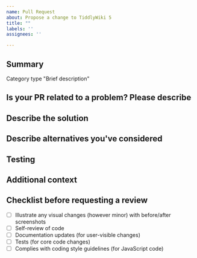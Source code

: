 ```yaml
---
name: Pull Request
about: Propose a change to TiddlyWiki 5
title: ""
labels: ''
assignees: ''

---
```

<!-- HOW TO USE: Under each "#### Heading" below, enter information relevant to your pull request.
Leave the headings unless they don't apply to your PR.

Please read carefully and don't delete the comments delimited by "< !--" and "-- >"
Once a pull request is submitted, automatic stylistic and consistency checks will be performed on the PR's changes.
The results of these can be either seen under the "Files changed" section of a PR or in the check's details.

NOTE: Please grant permission for repository maintainers to edit your PR.  It is common for PRs to be held up due to trivial changes being requested and the author being unavailable to make them. -->

## Summary

Category type "Brief description"

<!-- This section should consist of exactly one line, edit the one above.

1. Replace the word "Category" with one of these words: Usability, Widget, Filter, Hackability, Document, Plugin, Server, Performance, Infrastructure, Translation, Accessibility, Theme.
2. Replace the word "type" with one of these words: added, modified, fixed, extended, updated, improved, renamed, removed, hide.
3. Replace the text inside the quotes with a brief description of your changes.
Or if you don't want a changelog entry, replace the whole line with just the word "None" (with no quotes).

This is checked by .github/workflows/pr-validator.yml automatically
For more on the meaning of each category, see:
https://tiddlywiki.com/dev/#Pull%20request%20for%20TiddlyWiki
If approved and merged, your summary will be added to the project release notes:
https://tiddlywiki.com/#Releases

An example:

## Summary

Widget fixed "incorrect behaviour of default values with lookup Operator"

example end.

-->

## Is your PR related to a problem? Please describe

<!-- With a few sentences, describe your reasons for making this change. A clear and concise description of what the problem is. Ex. I'm always frustrated when [...].
If it relates to an existing issue, you can link it with a # followed by the GitHub issue number, like #1234.  If your pull request *fully* resolves an issue, include the word "Fix" or "Fixes" before the issue number, like: Fixes #xxxx
If there is no related issue, explain here what issue, feature, or other concern you are addressing.  If this is a bugfix, include steps to reproduce the original bug, so your fix can be verified. -->

## Describe the solution

<!-- A clear and concise description of the changes you are proposing. Include images to show visual changes. How does the feature work, or how does this fix a bug?  The easier you make your solution to understand, the faster it can get merged.  -->

## Describe alternatives you've considered

<!-- A clear and concise description of any alternative solutions or features you've considered. -->

## Testing

<!-- Describe what steps you took to test that this PR resolved the bug or added the feature, and what tests you performed to make sure it didn't cause any regressions.  Also include testing suggestions for reviewers and maintainers. -->

## Additional context

<!-- Add any other context (such as mock-ups, proof of concepts or screenshots) about the feature or bugfix here.
If you link to discussions elsewhere then please copy and paste the important text, and don't expect readers to scan the entire discussion to find the relevant part.-->

## Checklist before requesting a review

- [ ] Illustrate any visual changes (however minor) with before/after screenshots
- [ ] Self-review of code
- [ ] Documentation updates (for user-visible changes)
- [ ] Tests (for core code changes)
- [ ] Complies with coding style guidelines (for JavaScript code)
